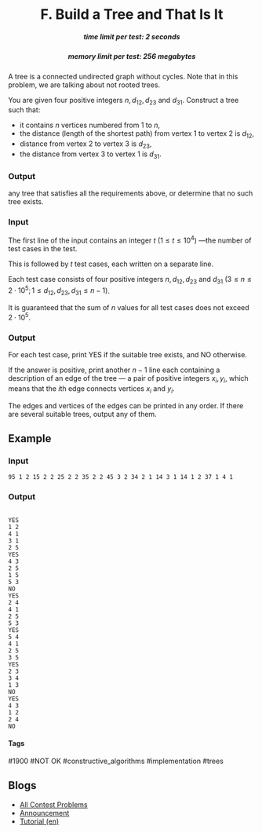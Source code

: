 <h1 style='text-align: center;'> F. Build a Tree and That Is It</h1>

<h5 style='text-align: center;'>time limit per test: 2 seconds</h5>
<h5 style='text-align: center;'>memory limit per test: 256 megabytes</h5>

A tree is a connected undirected graph without cycles. Note that in this problem, we are talking about not rooted trees.

You are given four positive integers $n, d_{12}, d_{23}$ and $d_{31}$. Construct a tree such that:

* it contains $n$ vertices numbered from $1$ to $n$,
* the distance (length of the shortest path) from vertex $1$ to vertex $2$ is $d_{12}$,
* distance from vertex $2$ to vertex $3$ is $d_{23}$,
* the distance from vertex $3$ to vertex $1$ is $d_{31}$.

### Output

 any tree that satisfies all the requirements above, or determine that no such tree exists.

### Input

The first line of the input contains an integer $t$ ($1 \le t \le 10^4$) —the number of test cases in the test.

This is followed by $t$ test cases, each written on a separate line.

Each test case consists of four positive integers $n, d_{12}, d_{23}$ and $d_{31}$ ($3 \le n \le 2\cdot10^5; 1 \le d_{12}, d_{23}, d_{31} \le n-1$).

It is guaranteed that the sum of $n$ values for all test cases does not exceed $2\cdot10^5$.

### Output

For each test case, print YES if the suitable tree exists, and NO otherwise. 

If the answer is positive, print another $n-1$ line each containing a description of an edge of the tree — a pair of positive integers $x_i, y_i$, which means that the $i$th edge connects vertices $x_i$ and $y_i$. 

The edges and vertices of the edges can be printed in any order. If there are several suitable trees, output any of them.

## Example

### Input


```text
95 1 2 15 2 2 25 2 2 35 2 2 45 3 2 34 2 1 14 3 1 14 1 2 37 1 4 1
```
### Output

```text

YES
1 2
4 1
3 1
2 5
YES
4 3
2 5
1 5
5 3
NO
YES
2 4
4 1
2 5
5 3
YES
5 4
4 1
2 5
3 5
YES
2 3
3 4
1 3
NO
YES
4 3
1 2
2 4
NO

```


#### Tags 

#1900 #NOT OK #constructive_algorithms #implementation #trees 

## Blogs
- [All Contest Problems](../Codeforces_Round_811_(Div._3).md)
- [Announcement](../blogs/Announcement.md)
- [Tutorial (en)](../blogs/Tutorial_(en).md)
